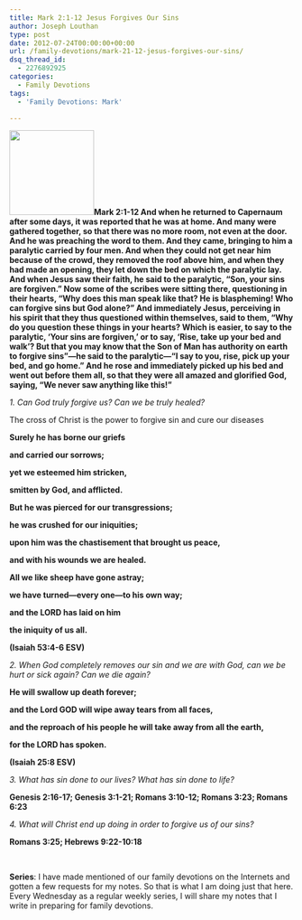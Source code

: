 ```yaml
---
title: Mark 2:1-12 Jesus Forgives Our Sins
author: Joseph Louthan
type: post
date: 2012-07-24T00:00:00+00:00
url: /family-devotions/mark-21-12-jesus-forgives-our-sins/
dsq_thread_id:
  - 2276892925
categories:
  - Family Devotions
tags:
  - 'Family Devotions: Mark'

---
```

**[<img class="alignright size-thumbnail wp-image-392" title="mark-sunday-of-the-paralytic1-300x219" alt="" src="https://i0.wp.com/theologic.us/wp-content/uploads/2012/08/mark-sunday-of-the-paralytic1-300x219.jpg?resize=150%2C150" width="150" height="150" srcset="https://i0.wp.com/theologic.us/wp-content/uploads/2012/08/mark-sunday-of-the-paralytic1-300x219.jpg?resize=150%2C150 150w, https://i0.wp.com/theologic.us/wp-content/uploads/2012/08/mark-sunday-of-the-paralytic1-300x219.jpg?zoom=2&resize=150%2C150 300w" sizes="(max-width: 150px) 100vw, 150px" data-recalc-dims="1" />][1]Mark 2:1-12 And when he returned to Capernaum after some days, it was reported that he was at home. And many were gathered together, so that there was no more room, not even at the door. And he was preaching the word to them. And they came, bringing to him a paralytic carried by four men. And when they could not get near him because of the crowd, they removed the roof above him, and when they had made an opening, they let down the bed on which the paralytic lay. And when Jesus saw their faith, he said to the paralytic, “Son, your sins are forgiven.” Now some of the scribes were sitting there, questioning in their hearts, “Why does this man speak like that? He is blaspheming! Who can forgive sins but God alone?” And immediately Jesus, perceiving in his spirit that they thus questioned within themselves, said to them, “Why do you question these things in your hearts? Which is easier, to say to the paralytic, ‘Your sins are forgiven,’ or to say, ‘Rise, take up your bed and walk’? But that you may know that the Son of Man has authority on earth to forgive sins”—he said to the paralytic—“I say to you, rise, pick up your bed, and go home.” And he rose and immediately picked up his bed and went out before them all, so that they were all amazed and glorified God, saying, “We never saw anything like this!”**

_1. Can God truly forgive us? Can we be truly healed?_

The cross of Christ is the power to forgive sin and cure our diseases
  
**Surely he has borne our griefs**
  
 **and carried our sorrows;**
  
 **yet we esteemed him stricken,**
  
 **smitten by God, and afflicted.**
  
 **But he was pierced for our transgressions;**
  
 **he was crushed for our iniquities;**
  
 **upon him was the chastisement that brought us peace,**
  
 **and with his wounds we are healed.**
  
 **All we like sheep have gone astray;**
  
 **we have turned—every one—to his own way;**
  
 **and the LORD has laid on him**
  
 **the iniquity of us all.**
  
**(Isaiah 53:4-6 ESV)**

_2. When God completely removes our sin and we are with God, can we be hurt or sick again? Can we die again?_

**He will swallow up death forever;**
  
 **and the Lord GOD will wipe away tears from all faces,**
  
 **and the reproach of his people he will take away from all the earth,**
  
 **for the LORD has spoken.**
  
**(Isaiah 25:8 ESV)**

_3. What has sin done to our lives? What has sin done to life?_

**Genesis 2:16-17; Genesis 3:1-21; Romans 3:10-12; Romans 3:23; Romans 6:23**

_4. What will Christ end up doing in order to forgive us of our sins?_

**Romans 3:25; Hebrews 9:22-10:18**

&nbsp;

**Series**: I have made mentioned of our family devotions on the Internets and gotten a few requests for my notes. So that is what I am doing just that here. Every Wednesday as a regular weekly series, I will share my notes that I write in preparing for family devotions.

 [1]: https://i0.wp.com/theologic.us/wp-content/uploads/2012/08/mark-sunday-of-the-paralytic1-300x219.jpg
